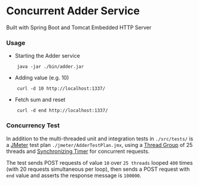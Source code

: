 # Concurrent Adder Service
Built with Spring Boot and Tomcat Embedded HTTP Server 

### Usage
* Starting the Adder service

```
    java -jar ./bin/adder.jar
```

* Adding value (e.g. 10)

```
    curl -d 10 http://localhost:1337/
```

* Fetch sum and reset

```
    curl -d end http://localhost:1337/
```

### Concurrency Test
In addition to the multi-threaded unit and integration tests in ``./src/tests/`` is a [JMeter](https://jmeter.apache.org/) test plan ``./jmeter/AdderTestPlan.jmx``, using a [Thread Group](https://jmeter.apache.org/usermanual/test_plan.html#thread_group) of 25 threads and  [Synchronizing Timer](http://jmeter.apache.org/usermanual/component_reference.html#Synchronizing_Timer) for concurrent requests. 

The test sends POST requests of value ``10`` over ``25 threads`` looped ``400`` times (with 20 requests simultaneous per loop), then sends a POST request with ``end`` value and asserts the response message is ``100000``.




